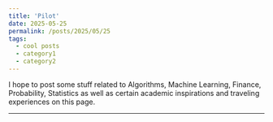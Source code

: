 ```yaml
---
title: 'Pilot'
date: 2025-05-25
permalink: /posts/2025/05/25
tags:
  - cool posts
  - category1
  - category2
---
```


I hope to post some stuff related to Algorithms, Machine Learning, Finance, Probability, Statistics as well as certain academic inspirations and traveling experiences on this page.

---